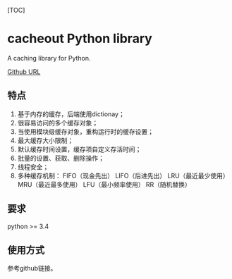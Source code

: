 [TOC]

# cacheout Python library

A caching library for Python.

[Github URL](https://github.com/dgilland/cacheout)

## 特点

1. 基于内存的缓存，后端使用dictionay；
2. 很容易访问的多个缓存对象；
3. 当使用模块级缓存对象，重构运行时的缓存设置；
4. 最大缓存大小限制；
5. 默认缓存时间设置，缓存项自定义存活时间；
6. 批量的设置、获取、删除操作；
7. 线程安全；
8. 多种缓存机制：
   FIFO（现金先出）
   LIFO（后进先出）
   LRU（最近最少使用）
   MRU（最近最多使用）
   LFU（最小频率使用）
   RR（随机替换）

## 要求

python >= 3.4

## 使用方式

参考github链接。
